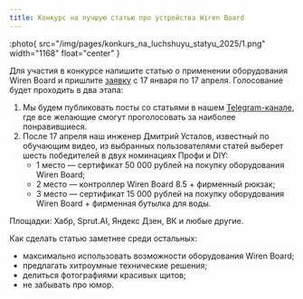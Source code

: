 ```yaml
---
title: Конкурс на лучшую статью про устройства Wiren Board
---
```


:photo{
    src="/img/pages/konkurs_na_luchshuyu_statyu_2025/1.png"
    width="1168"
    float="center"
}

Для участия в конкурсе напишите статью о применении оборудования Wiren Board и пришлите [заявку](https://docs.google.com/forms/d/e/1FAIpQLSc-5XPtP3lavkQ1X8ChxqGwfLg3IpJ1Hi2DUA49VmE2limMOw/viewform) с 17 января по 17 апреля.
Голосование будет проходить в два этапа: 
1. Мы будем публиковать посты со статьями в нашем [Telegram-канале](https://t.me/wirenboard_official), где все желающие смогут проголосовать за наиболее понравившиеся. 
2. После 17 апреля наш инженер Дмитрий Усталов, известный по обучающим видео, из выбранных пользователями статей выберет шесть победителей в двух номинациях Профи и DIY:
    * 1 место — сертификат 50 000 рублей на покупку оборудования Wiren Board;
    * 2 место — контроллер Wiren Board 8.5 + фирменный рюкзак;
    * 3 место — сертификат 15 000 рублей на покупку оборудования Wiren Board + фирменная бутылка для воды.

Площадки: Хабр, Sprut.AI, Яндекс Дзен, ВК и любые другие.

Как сделать статью заметнее среди остальных: 
- максимально использовать возможности оборудования Wiren Board;
- предлагать хитроумные технические решения;
- делиться фотографиями красивых щитов; 
- не забывать про юмор.
